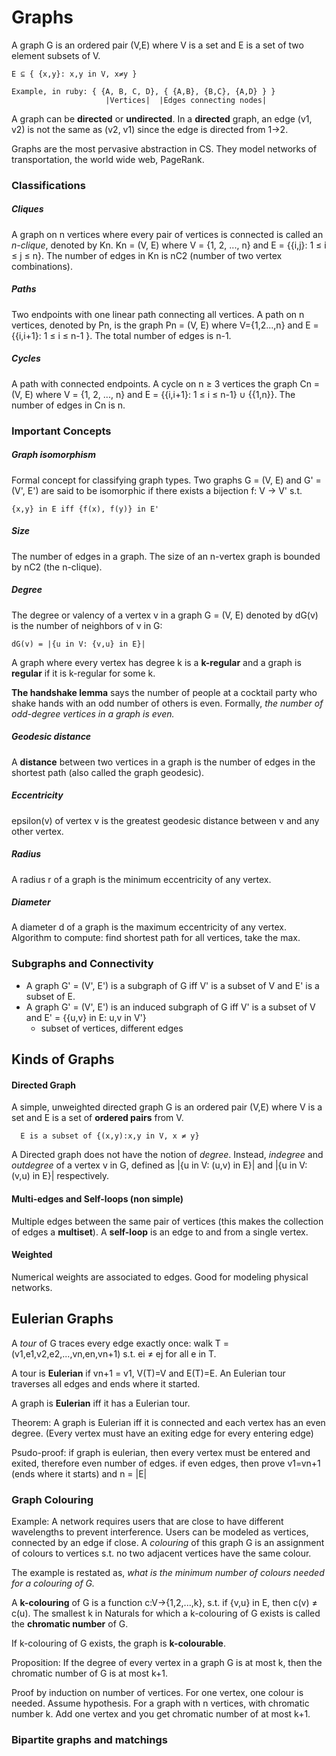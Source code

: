 # Graphs
A graph G is an ordered pair (V,E) where V is a set and E is a set of two element subsets of V.
```
E ⊆ { {x,y}: x,y in V, x≠y }

Example, in ruby: { {A, B, C, D}, { {A,B}, {B,C}, {A,D} } }
                     |Vertices|  |Edges connecting nodes|
```

A graph can be **directed** or **undirected**. In a **directed** graph, an edge (v1, v2) is not the same as (v2, v1) since the edge is directed from 1->2.

Graphs are the most pervasive abstraction in CS. They model networks of transportation, the world wide web, PageRank.

### Classifications
##### Cliques
A graph on n vertices where every pair of vertices is connected is called an *n-clique*, denoted by Kn. Kn = (V, E) where V = {1, 2, ..., n} and E = {{i,j}: 1 ≤ i ≤ j ≤ n}. The number of edges in Kn is nC2 (number of two vertex combinations).
##### Paths
Two endpoints with one linear path connecting all vertices. A path on n vertices, denoted by Pn, is the graph Pn = (V, E) where V={1,2...,n} and E = {{i,i+1}: 1 ≤ i ≤ n-1 }. The total number of edges is n-1.
##### Cycles
A path with connected endpoints. A cycle on n ≥ 3 vertices the graph Cn = (V, E) where V = {1, 2, ..., n} and E = {{i,i+1}: 1 ≤ i ≤ n-1} ∪ {{1,n}}. The number of edges in Cn is n.

### Important Concepts
##### Graph isomorphism
Formal concept for classifying graph types. Two graphs G = (V, E) and G' = (V', E') are said to be isomorphic if there exists a bijection f: V -> V' s.t.
  ```
  {x,y} in E iff {f(x), f(y)} in E'
  ```
##### Size
The number of edges in a graph. The size of an n-vertex graph is bounded by nC2 (the n-clique).

##### Degree
The degree or valency of a vertex v in a graph G = (V, E) denoted by dG(v) is the number of neighbors of v in G:
  ```
  dG(v) = |{u in V: {v,u} in E}|
  ```
A graph where every vertex has degree k is a **k-regular** and a graph is **regular** if it is k-regular for some k.

**The handshake lemma** says the number of people at a cocktail party who shake hands with an odd number of others is even. Formally, *the number of odd-degree vertices in a graph is even.*

##### Geodesic distance
A **distance** between two vertices in a graph is the number of edges in the shortest path (also called the graph geodesic).

##### Eccentricity
epsilon(v) of vertex v is the greatest geodesic distance between v and any other vertex.

##### Radius
A radius r of a graph is the minimum eccentricity of any vertex.

##### Diameter
A diameter d of a graph is the maximum eccentricity of any vertex. Algorithm to compute: find shortest path for all vertices, take the max.

### Subgraphs and Connectivity
- A graph G' = (V', E') is a subgraph of G iff V' is a subset of V and E' is a subset of E.
- A graph G' = (V', E') is an induced subgraph of G iff V' is a subset of V and E' = {{u,v} in E: u,v in V'}
  - subset of vertices, different edges

## Kinds of Graphs
#### Directed Graph
A simple, unweighted directed graph G is an ordered pair (V,E) where V is a set and E is a set of **ordered pairs** from V.
```
  E is a subset of {(x,y):x,y in V, x ≠ y}
```
A Directed graph does not have the notion of *degree*. Instead, *indegree* and *outdegree* of a vertex v in G, defined as |{u in V: (u,v) in E}| and |{u in V: (v,u) in E}| respectively.

#### Multi-edges and Self-loops (non simple)
Multiple edges between the same pair of vertices (this makes the collection of edges a **multiset**). A **self-loop** is an edge to and from a single vertex.

#### Weighted
Numerical weights are associated to edges. Good for modeling physical networks.

## Eulerian Graphs
A *tour* of G traces every edge exactly once: walk T = (v1,e1,v2,e2,...,vn,en,vn+1) s.t. ei ≠ ej for all e in T.

A tour is **Eulerian** if vn+1 = v1, V(T)=V and E(T)=E. An Eulerian tour traverses all edges and ends where it started.

A graph is **Eulerian** iff it has a Eulerian tour.

Theorem: A graph is Eulerian iff it is connected and each vertex has an even degree. (Every vertex must have an exiting edge for every entering edge)

Psudo-proof: if graph is eulerian, then every vertex must be entered and exited, therefore even number of edges. if even edges, then prove v1=vn+1 (ends where it starts) and n = |E|

### Graph Colouring
Example: A network requires users that are close to have different wavelengths to prevent interference. Users can be modeled as vertices, connected by an edge if close. A *colouring* of this graph G is an assignment of colours to vertices s.t. no two adjacent vertices have the same colour.

The example is restated as, *what is the minimum number of colours needed for a colouring of G.*

A **k-colouring** of G is a function c:V->{1,2,...,k}, s.t. if {v,u} in E, then c(v) ≠ c(u). The smallest k in Naturals for which a k-colouring of G exists is called the **chromatic number** of G.

If k-colouring of G exists, the graph is **k-colourable**.

Proposition: If the degree of every vertex in a graph G is at most k, then the chromatic number of G is at most k+1.

Proof by induction on number of vertices. For one vertex, one colour is needed. Assume hypothesis. For a graph with n vertices, with chromatic number k. Add one vertex and you get chromatic number of at most k+1.

### Bipartite graphs and matchings
